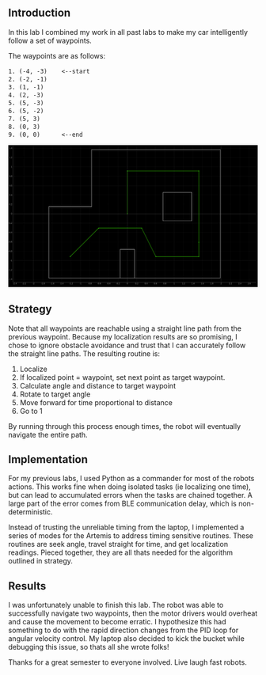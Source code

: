 ## Introduction

In this lab I combined my work in all past labs to make my car intelligently follow a set of waypoints.

The waypoints are as follows:

```
1. (-4, -3)    <--start
2. (-2, -1)
3. (1, -1)
4. (2, -3)
5. (5, -3)
6. (5, -2)
7. (5, 3)
8. (0, 3)
9. (0, 0)      <--end
```

![The waypoints plotted](./assets/waypoints.png)

## Strategy

Note that all waypoints are reachable using a straight line path from the previous waypoint. Because my localization results are so promising, I chose to ignore obstacle avoidance and trust that I can accurately follow the straight line paths. The resulting routine is:

1. Localize
2. If localized point = waypoint, set next point as target waypoint.
3. Calculate angle and distance to target waypoint
4. Rotate to target angle
5. Move forward for time proportional to distance
6. Go to 1

By running through this process enough times, the robot will eventually navigate the entire path.

## Implementation

For my previous labs, I used Python as a commander for most of the robots actions. This works fine when doing isolated tasks (ie localizing one time), but can lead to accumulated errors when the tasks are chained together. A large part of the error comes from BLE communication delay, which is non-deterministic.

Instead of trusting the unreliable timing from the laptop, I implemented a series of modes for the Artemis to address timing sensitive routines. These routines are seek angle, travel straight for time, and get localization readings. Pieced together, they are all thats needed for the algorithm outlined in strategy.

## Results

I was unfortunately unable to finish this lab. The robot was able to successfully navigate two waypoints, then the motor drivers would overheat and cause the movement to become erratic. I hypothesize this had something to do with the rapid direction changes from the PID loop for angular velocity control. My laptop also decided to kick the bucket while debugging this issue, so thats all she wrote folks!

Thanks for a great semester to everyone involved. Live laugh fast robots.